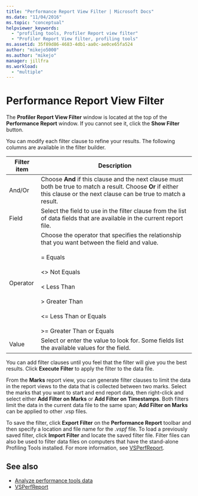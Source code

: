 ```yaml
---
title: "Performance Report View Filter | Microsoft Docs"
ms.date: "11/04/2016"
ms.topic: "conceptual"
helpviewer_keywords:
  - "profiling tools, Profiler Report view filter"
  - "Profiler Report View filter, profiling tools"
ms.assetid: 35f89d86-4683-4db1-aa0c-ae0ce65fa524
author: "mikejo5000"
ms.author: "mikejo"
manager: jillfra
ms.workload:
  - "multiple"
---
```

# Performance Report View Filter
The **Profiler Report View Filter** window is located at the top of the **Performance Report** window. If you cannot see it, click the **Show Filter** button.

 You can modify each filter clause to refine your results. The following columns are available in the filter builder.

|Filter item|Description|
|-----------------|-----------------|
|And/Or|Choose **And** if this clause and the next clause must both be true to match a result. Choose **Or** if either this clause or the next clause can be true to match a result.|
|Field|Select the field to use in the filter clause from the list of data fields that are available in the current report file.|
|Operator|Choose the operator that specifies the relationship that you want between the field and value.<br /><br /> =    Equals<br /><br /> <>  Not Equals<br /><br /> <    Less Than<br /><br /> >    Greater Than<br /><br /> <=  Less Than or Equals<br /><br /> >=  Greater Than or Equals|
|Value|Select or enter the value to look for. Some fields list the available values for the field.|

 You can add filter clauses until you feel that the filter will give you the best results. Click **Execute Filter** to apply the filter to the data file.

 From the **Marks** report view, you can generate filter clauses to limit the data in the report views to the data that is collected between two marks. Select the marks that you want to start and end report data, then right-click and select either **Add Filter on Marks** or **Add Filter on Timestamps**. Both filters limit the data in the current data file to the same span; **Add Filter on Marks** can be applied to other .vsp files.

 To save the filter, click **Export Filter** on the **Performance Report** toolbar and then specify a location and file name for the .*vspf* file. To load a previously saved filter, click **Import Filter** and locate the saved filter file. Filter files can also be used to filter data files on computers that have the stand-alone Profiling Tools installed. For more information, see [VSPerfReport](../profiling/vsperfreport.md).

## See also
- [Analyze performance tools data](../profiling/analyzing-performance-tools-data.md)
- [VSPerfReport](../profiling/vsperfreport.md)